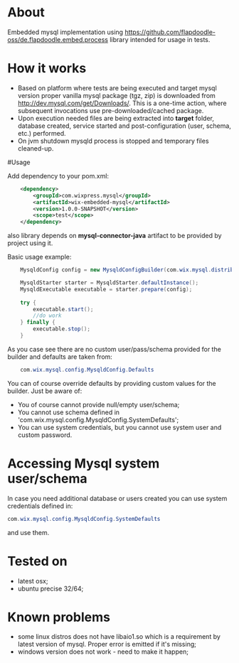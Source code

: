# About

Embedded mysql implementation using https://github.com/flapdoodle-oss/de.flapdoodle.embed.process library intended for usage in tests.

# How it works

 - Based on platform where tests are being executed and target mysql version proper vanilla mysql package (tgz, zip) is downloaded from http://dev.mysql.com/get/Downloads/. This is a one-time action, where subsequent invocations use pre-downloaded/cached package.
 - Upon execution needed files are being extracted into **target** folder, database created, service started and post-configuration (user, schema, etc.) performed.
 - On jvm shutdown mysqld process is stopped and temporary files cleaned-up.

#Usage

Add dependency to your pom.xml:

```xml
    <dependency>
        <groupId>com.wixpress.mysql</groupId>
        <artifactId>wix-embedded-mysql</artifactId>
        <version>1.0.0-SNAPSHOT</version>
        <scope>test</scope>
    </dependency>        
```

also library depends on **mysql-connector-java** artifact to be provided by project using it.

Basic usage example:

```java
    MysqldConfig config = new MysqldConfigBuilder(com.wix.mysql.distribution.Version.v5_5_40).build();

    MysqldStarter starter = MysqldStarter.defaultInstance();
    MysqldExecutable executable = starter.prepare(config);
    
    try {
        executable.start();
        //do work
    } finally {
        executable.stop();
    }
```

As you case see there are no custom user/pass/schema provided for the builder and defaults are taken from:

```java
    com.wix.mysql.config.MysqldConfig.Defaults
```

You can of course override defaults by providing custom values for the builder. Just be aware of:
 - You of course cannot provide null/empty user/schema;
 - You cannot use schema defined in 'com.wix.mysql.config.MysqldConfig.SystemDefaults';
 - You can use system credentials, but you cannot use system user and custom password.

# Accessing Mysql system user/schema

In case you need additional database or users created you can use system credentials defined in:

```java
com.wix.mysql.config.MysqldConfig.SystemDefaults
```

and use them.

# Tested on
 - latest osx;
 - ubuntu precise 32/64;

# Known problems
 - some linux distros does not have libaio1.so which is a requirement by latest version of mysql. Proper error is emitted if it's missing;
 - windows version does not work - need to make it happen;
